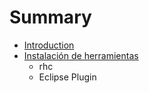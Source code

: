 # Summary

* [Introduction](README.md)
* [Instalación de herramientas](instalacion_de_herramientas.md)
   * rhc
   * Eclipse Plugin

